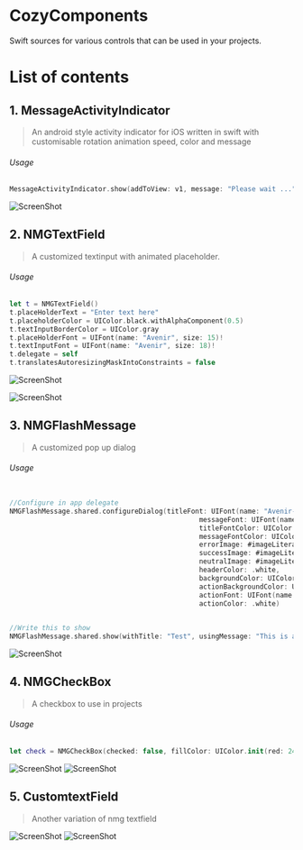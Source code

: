 # CozyComponents

Swift sources for various controls that can be used in your projects.

# List of contents

 ## 1. MessageActivityIndicator
 
 > An android style activity indicator for iOS written in swift with customisable rotation animation speed, color and message

###### Usage

```swift
MessageActivityIndicator.show(addToView: v1, message: "Please wait ...", .green, speed: 1, animated: true)
```
![ScreenShot](https://raw.github.com/jtngrg1992/CozyComponents/master/Screenshots/MAI.png)

## 2. NMGTextField

> A customized textinput with animated placeholder.


###### Usage

```swift
let t = NMGTextField()
t.placeHolderText = "Enter text here"
t.placeholderColor = UIColor.black.withAlphaComponent(0.5)
t.textInputBorderColor = UIColor.gray
t.placeHolderFont = UIFont(name: "Avenir", size: 15)!
t.textInputFont = UIFont(name: "Avenir", size: 18)!
t.delegate = self
t.translatesAutoresizingMaskIntoConstraints = false
 ```
 
![ScreenShot](https://raw.github.com/jtngrg1992/CozyComponents/master/Screenshots/NMGTF1.png)

![ScreenShot](https://raw.github.com/jtngrg1992/CozyComponents/master/Screenshots/NMGTF2.png)


## 3. NMGFlashMessage

> A customized pop up dialog


###### Usage

```swift

//Configure in app delegate
NMGFlashMessage.shared.configureDialog(titleFont: UIFont(name: "Avenir-Heavy", size: 20)!,
                                               messageFont: UIFont(name: "Avenir", size: 15)!,
                                               titleFontColor: UIColor.init(red: 80.0/255.0, green: 85.0/255.0, blue: 88.0/255.0, alpha: 1),
                                               messageFontColor: UIColor.init(red: 80.0/255.0, green: 85.0/255.0, blue: 88.0/255.0, alpha: 1),
                                               errorImage: #imageLiteral(resourceName: "error"),
                                               successImage: #imageLiteral(resourceName: "snap"),
                                               neutralImage: #imageLiteral(resourceName: "success"),
                                               headerColor: .white,
                                               backgroundColor: UIColor.init(red: 1, green: 1, blue: 1, alpha: 1),
                                               actionBackgroundColor: UIColor.init(red: 246.0/255.0, green: 86.0/255.0, blue: 86.0/255.0, alpha: 1),
                                               actionFont: UIFont(name: "Avenir-Heavy", size: 17)!,
                                               actionColor: .white)
                                               
```

```swift
//Write this to show
NMGFlashMessage.shared.show(withTitle: "Test", usingMessage: "This is a test", havingAction: "Okay!", andActionMode: .success)
```

![ScreenShot](https://raw.github.com/jtngrg1992/CozyComponents/master/Screenshots/NMGFlash1.png)

 ## 4. NMGCheckBox
 
 > A checkbox to use in projects

###### Usage

```swift
let check = NMGCheckBox(checked: false, fillColor: UIColor.init(red: 246.0/255.0, green: 86.0/255.0, blue: 86.0/255.0, alpha: 1), checkColor: .white)
```
![ScreenShot](https://raw.github.com/jtngrg1992/CozyComponents/master/Screenshots/NMGC1.png)
![ScreenShot](https://raw.github.com/jtngrg1992/CozyComponents/master/Screenshots/NMGC2.png)

## 5. CustomtextField
 
 > Another variation of nmg textfield
 
![ScreenShot](https://raw.github.com/jtngrg1992/CozyComponents/master/Screenshots/CTF1.png)
![ScreenShot](https://raw.github.com/jtngrg1992/CozyComponents/master/Screenshots/CTF2.png)
 
